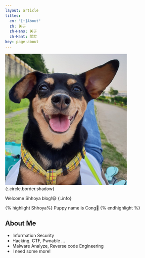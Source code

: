 ```yaml
---
layout: article
titles:
  en: "[+]About"
  zh: 关于
  zh-Hans: 关于
  zh-Hant: 關於
key: page-about
---
```


![Cong](https://raw.githubusercontent.com/Shhoya/Shhoya.github.io/master/assets/images/logo/Cong.png "Cong"){:.circle.border.shadow}

Welcome Shhoya blog!😃
{:.info}

{% highlight Shhoya%}
Puppy name is Cong🐶
{% endhighlight %}



## About Me

- Information Security
- Hacking, CTF, Pwnable ...
- Malware Analyze, Reverse code Engineering
- I need some more!